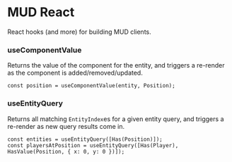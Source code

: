 # MUD React

React hooks (and more) for building MUD clients.

### useComponentValue

Returns the value of the component for the entity, and triggers a re-render as the component is added/removed/updated.

```
const position = useComponentValue(entity, Position);
```

### useEntityQuery

Returns all matching `EntityIndex`es for a given entity query, and triggers a re-render as new query results come in.

```
const entities = useEntityQuery([Has(Position)]);
const playersAtPosition = useEntityQuery([Has(Player), HasValue(Position, { x: 0, y: 0 })]);
```
